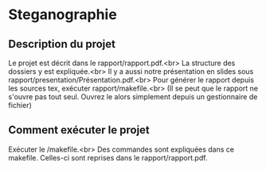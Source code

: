 # Steganographie #
## Description du projet ##
Le projet est décrit dans le rapport/rapport.pdf.<br\>
La structure des dossiers y est expliquée.<br\>
Il y a aussi notre présentation en slides sous rapport/presentation/Présentation.pdf.<br\>
Pour générer le rapport depuis les sources tex, exécuter rapport/makefile.<br\>
(Il se peut que le rapport ne s'ouvre pas tout seul. Ouvrez le alors simplement depuis un gestionnaire de fichier)

## Comment exécuter le projet ##
Exécuter le /makefile.<br\>
Des commandes sont expliquées dans ce makefile. Celles-ci sont reprises dans le rapport/rapport.pdf.
